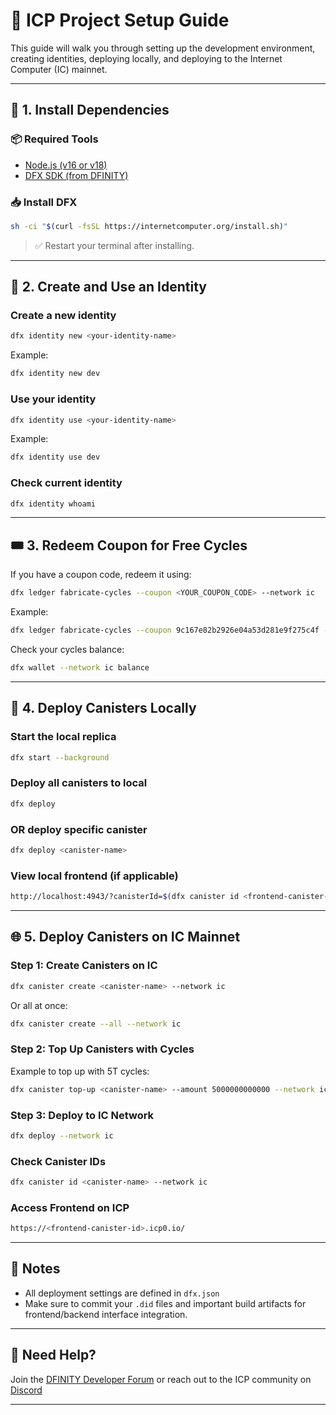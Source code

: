# 🚀 ICP Project Setup Guide

This guide will walk you through setting up the development environment, creating identities, deploying locally, and deploying to the Internet Computer (IC) mainnet.

---

## 🔧 1. Install Dependencies

### 📦 Required Tools

* [Node.js (v16 or v18)](https://nodejs.org/)
* [DFX SDK (from DFINITY)](https://internetcomputer.org/docs/current/developer-docs/setup/sdk-installation)

### 📥 Install DFX

```bash
sh -ci "$(curl -fsSL https://internetcomputer.org/install.sh)"
```

> ✅ Restart your terminal after installing.

---

## 👤 2. Create and Use an Identity

### Create a new identity

```bash
dfx identity new <your-identity-name>
```

Example:

```bash
dfx identity new dev
```

### Use your identity

```bash
dfx identity use <your-identity-name>
```

Example:

```bash
dfx identity use dev
```

### Check current identity

```bash
dfx identity whoami
```

---

## 🎟 3. Redeem Coupon for Free Cycles

If you have a coupon code, redeem it using:

```bash
dfx ledger fabricate-cycles --coupon <YOUR_COUPON_CODE> --network ic
```

Example:

```bash
dfx ledger fabricate-cycles --coupon 9c167e82b2926e04a53d281e9f275c4f --network ic
```

Check your cycles balance:

```bash
dfx wallet --network ic balance
```

---

## 🧪 4. Deploy Canisters Locally

### Start the local replica

```bash
dfx start --background
```

### Deploy all canisters to local

```bash
dfx deploy
```

### OR deploy specific canister

```bash
dfx deploy <canister-name>
```

### View local frontend (if applicable)

```bash
http://localhost:4943/?canisterId=$(dfx canister id <frontend-canister-name>)
```

---

## 🌐 5. Deploy Canisters on IC Mainnet

### Step 1: Create Canisters on IC

```bash
dfx canister create <canister-name> --network ic
```

Or all at once:

```bash
dfx canister create --all --network ic
```

### Step 2: Top Up Canisters with Cycles

Example to top up with 5T cycles:

```bash
dfx canister top-up <canister-name> --amount 5000000000000 --network ic
```

### Step 3: Deploy to IC Network

```bash
dfx deploy --network ic
```

### Check Canister IDs

```bash
dfx canister id <canister-name> --network ic
```

### Access Frontend on ICP

```bash
https://<frontend-canister-id>.icp0.io/
```

---

## 📌 Notes

* All deployment settings are defined in `dfx.json`
* Make sure to commit your `.did` files and important build artifacts for frontend/backend interface integration.

---

## 💬 Need Help?

Join the [DFINITY Developer Forum](https://forum.dfinity.org/) or reach out to the ICP community on [Discord](https://discord.gg/hs3vPbvx2q)

---
